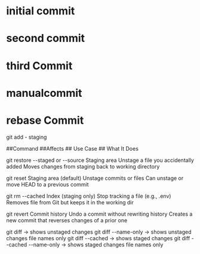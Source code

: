 # initial commit
# second commit
# third Commit
# manualcommit
# rebase Commit
git add <filename> - staging 
 
 ##Command	                                  ##Affects                           ## Use Case	                             ## What It Does

git restore --staged or --source	       Staging area	                  Unstage a file you accidentally added	       Moves changes from staging back to working directory

git reset	                              Staging area (default)	        Unstage commits or files	            Can unstage or move HEAD to a previous commit

git rm --cached <file>	                    Index (staging only)	      Stop tracking a file (e.g., .env)        	Removes file from Git but keeps it in the working dir

git revert <commit>                     	Commit history	            Undo a commit without rewriting history     	Creates a new commit that reverses changes of a prior one


git diff -> shows unstaged changes 
git diff --name-only -> shows unstaged changes file names only
git diff --cached -> shows staged changes
git diff --cached --name-only  -> shows staged changes file names only

